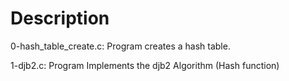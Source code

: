 # Description

0-hash_table_create.c: Program creates a hash table.

1-djb2.c: Program Implements the djb2 Algorithm (Hash function)

